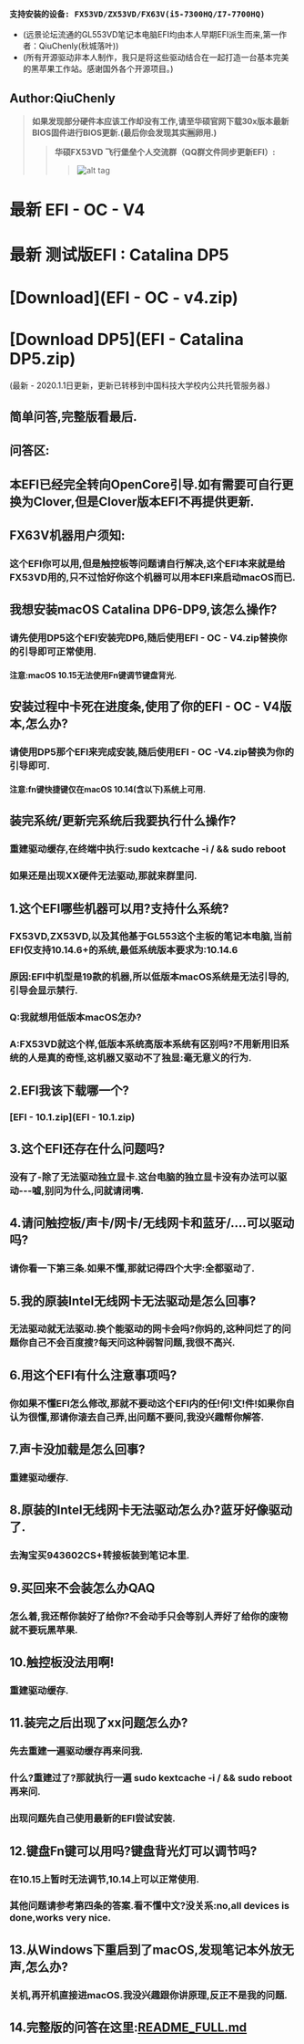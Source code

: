 ### `支持安装的设备: FX53VD/ZX53VD/FX63V(i5-7300HQ/I7-7700HQ)`
- (远景论坛流通的GL553VD笔记本电脑EFI均由本人早期EFI派生而来,第一作者：QiuChenly(秋城落叶))
- (所有开源驱动非本人制作，我只是将这些驱动结合在一起打造一台基本完美的黑苹果工作站。感谢国外各个开源项目。)
##  Author:QiuChenly
>  **如果发现部分硬件本应该工作却没有工作,请至华硕官网下载30x版本最新BIOS固件进行BIOS更新.(最后你会发现其实🈚️卵用.)** 
>> **华硕FX53VD 飞行堡垒个人交流群（QQ群文件同步更新EFI）:** 
>>> ![alt tag](https://raw.github.com/QiuChenly/ASUS_FX53VD_10.13.1EFI/master/macOS10.12_98%25%E5%AE%8C%E7%BE%8Eefi/QQ.jpg)
# 最新 EFI - OC - V4
# 最新 测试版EFI : Catalina DP5
# [Download](EFI - OC - v4.zip)
# [Download DP5](EFI - Catalina DP5.zip)
(最新 - 2020.1.1日更新，更新已转移到中国科技大学校内公共托管服务器.)

## 简单问答,完整版看最后.

## 问答区:

## 本EFI已经完全转向OpenCore引导.如有需要可自行更换为Clover,但是Clover版本EFI不再提供更新.

## FX63V机器用户须知:
### 这个EFI你可以用,但是触控板等问题请自行解决,这个EFI本来就是给FX53VD用的,只不过恰好你这个机器可以用本EFI来启动macOS而已.

## 我想安装macOS Catalina DP6-DP9,该怎么操作?
### 请先使用DP5这个EFI安装完DP6,随后使用EFI - OC - V4.zip替换你的引导即可正常使用.
####  注意:macOS 10.15无法使用Fn键调节键盘背光.

## 安装过程中卡死在进度条,使用了你的EFI - OC - V4版本,怎么办?
### 请使用DP5那个EFI来完成安装,随后使用EFI - OC -V4.zip替换为你的引导即可.
#### 注意:fn键快捷键仅在macOS 10.14(含以下)系统上可用.

## 装完系统/更新完系统后我要执行什么操作?
### 重建驱动缓存,在终端中执行:sudo kextcache -i / && sudo reboot
### 如果还是出现XX硬件无法驱动,那就来群里问.

## 1.这个EFI哪些机器可以用?支持什么系统?
### FX53VD,ZX53VD,以及其他基于GL553这个主板的笔记本电脑,当前EFI仅支持10.14.6+的系统,最低系统版本要求为:10.14.6
### 原因:EFI中机型是19款的机器,所以低版本macOS系统是无法引导的,引导会显示禁行.
### Q:我就想用低版本macOS怎办?
### A:FX53VD就这个样,低版本系统高版本系统有区别吗?不用新用旧系统的人是真的奇怪,这机器又驱动不了独显:毫无意义的行为.

## 2.EFI我该下载哪一个?
### [EFI - 10.1.zip](EFI - 10.1.zip)
## 3.这个EFI还存在什么问题吗?
### 没有了-除了无法驱动独立显卡.这台电脑的独立显卡没有办法可以驱动---嘘,别问为什么,问就请闭嘴.
## 4.请问触控板/声卡/网卡/无线网卡和蓝牙/....可以驱动吗?
### 请你看一下第三条.如果不懂,那就记得四个大字:全都驱动了.
## 5.我的原装Intel无线网卡无法驱动是怎么回事?
### 无法驱动就无法驱动.换个能驱动的网卡会吗?你妈的,这种问烂了的问题你自己不会百度搜?每天问这种弱智问题,我很不高兴.
## 6.用这个EFI有什么注意事项吗?
### 你如果不懂EFI怎么修改,那就不要动这个EFI内的任!何!文!件!如果你自认为很懂,那请你滚去自己弄,出问题不要问,我没兴趣帮你解答.
## 7.声卡没加载是怎么回事?
### 重建驱动缓存.
## 8.原装的Intel无线网卡无法驱动怎么办?蓝牙好像驱动了.
### 去淘宝买943602CS+转接板装到笔记本里.
## 9.买回来不会装怎么办QAQ
### 怎么着,我还帮你装好了给你?不会动手只会等别人弄好了给你的废物就不要玩黑苹果.
## 10.触控板没法用啊!
### 重建驱动缓存.
## 11.装完之后出现了xx问题怎么办?
### 先去重建一遍驱动缓存再来问我.
### 什么?重建过了?那就执行一遍 sudo kextcache -i / && sudo reboot 再来问.
### 出现问题先自己使用最新的EFI尝试安装.
## 12.键盘Fn键可以用吗?键盘背光灯可以调节吗?
### 在10.15上暂时无法调节,10.14上可以正常使用.
### 其他问题请参考第四条的答案.看不懂中文?没关系:no,all devices is done,works very nice.
## 13.从Windows下重启到了macOS,发现笔记本外放无声,怎么办?
### 关机,再开机直接进macOS.我没兴趣跟你讲原理,反正不是我的问题.
## 14.完整版的问答在这里:[README_FULL.md](README_FULL.md)
